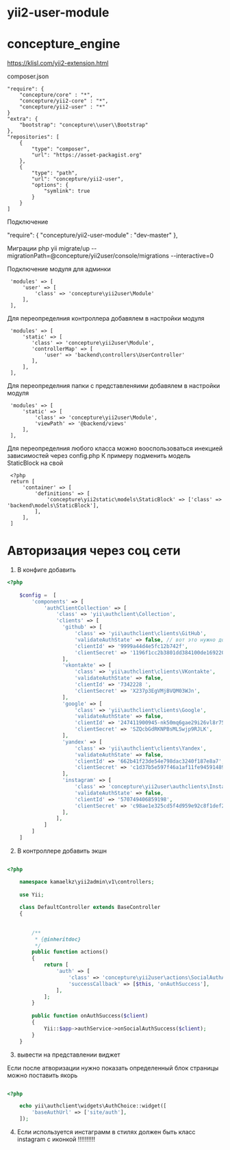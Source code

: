 # yii2-user-module

# concepture_engine

https://klisl.com/yii2-extension.html


composer.json

    "require": {
        "concepture/core" : "*",
        "concepture/yii2-core" : "*",
        "concepture/yii2-user" : "*"
    }
    "extra": {
        "bootstrap": "concepture\\user\\Bootstrap"
    },
    "repositories": [
        {
            "type": "composer",
            "url": "https://asset-packagist.org"
        },
        {
            "type": "path",
            "url": "concepture/yii2-user",
            "options": {
                "symlink": true
            }
        }
    ]
    
Подключение

"require": {
    "concepture/yii2-user-module" : "dev-master"
},
    

Миграции
 php yii migrate/up --migrationPath=@concepture/yii2user/console/migrations --interactive=0
 
Подключение модуля для админки

     'modules' => [
         'user' => [
             'class' => 'concepture\yii2user\Module'
         ],
     ],
     
Для переопределния контроллера добавялем в настройки модуля

     'modules' => [
         'static' => [
            'class' => 'concepture\yii2user\Module',
            'controllerMap' => [
                'user' => 'backend\controllers\UserController'
            ],
         ],
     ],

            
Для переопределния папки с представленяими добавялем в настройки модуля

     'modules' => [
         'static' => [
             'class' => 'concepture\yii2user\Module',
             'viewPath' => '@backend/views'
         ],
     ],
 
 Для переопределния любого класса можно вооспользоваться инекцией зависимостей через config.php
 К примеру подменить модель StaticBlock на свой
 
     <?php
     return [
         'container' => [
             'definitions' => [
                 'concepture\yii2static\models\StaticBlock' => ['class' => 'backend\models\StaticBlock'],
             ],
         ],
     ]





# Авторизация через соц сети
1. В конфиге добавить 

```php
<?php
        
    $config =  [
        'components' => [
            'authClientCollection' => [
                'class' => 'yii\authclient\Collection',
                'clients' => [
                  'github' => [
                      'class' => 'yii\authclient\clients\GitHub',
                      'validateAuthState' => false, // вот это нужно добавлять в конфиг!!!
                      'clientId' => '9999a44d4e5fc12b742f',
                      'clientSecret' => '1196f1cc2b3801dd384100de169220e45a7ed183',
                  ],
                  'vkontakte' => [
                      'class' => 'yii\authclient\clients\VKontakte',
                      'validateAuthState' => false,
                      'clientId' => '7342228 ',
                      'clientSecret' => 'X237p3EgVMjBVQM03WJn',
                  ],
                  'google' => [
                      'class' => 'yii\authclient\clients\Google',
                      'validateAuthState' => false,
                      'clientId' => '247411900945-nk50mq6gae29i26vl8r752tav14cv6s2.apps.googleusercontent.com',
                      'clientSecret' => 'SZQcbGdRKNPBsMLSwjp9RJLK',
                  ],
                  'yandex' => [
                      'class' => 'yii\authclient\clients\Yandex',
                      'validateAuthState' => false,
                      'clientId' => '662b41f23de54e798dac3240f187e8a7',
                      'clientSecret' => 'c1d37b5e597f46a1af11fe9459148925',
                  ],
                  'instagram' => [
                      'class' => 'concepture\yii2user\authclients\Instagram',
                      'validateAuthState' => false,
                      'clientId' => '570749406859198',
                      'clientSecret' => 'c98ae1e325cd5f4d959e92c8f1def251',
                  ],
                ],
            ]
        ]               
    ]

````

2. В контроллере добавить экшн

```php

<?php

    namespace kamaelkz\yii2admin\v1\controllers;
    
    use Yii;
    
    class DefaultController extends BaseController
    {
    
    
        /**
         * {@inheritdoc}
         */
        public function actions()
        {
            return [
                'auth' => [
                    'class' => 'concepture\yii2user\actions\SocialAuthAction',
                    'successCallback' => [$this, 'onAuthSuccess'],
                ],
            ];
        }
    
        public function onAuthSuccess($client)
        {
            Yii::$app->authService->onSocialAuthSuccess($client);
        }
    }

```

3. вывести на представлении виджет

Если после атворизации нужно показать определенный блок страницы можно поставить якорь

<a name="social-anchor"></a>

```php

<?php

    echo yii\authclient\widgets\AuthChoice::widget([
        'baseAuthUrl' => ['site/auth'],
    ]);

```

4. Если используется инстаграмм в стилях должен быть класс instagram с иконкой !!!!!!!!!!